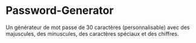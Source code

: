 # Password-Generator

Un générateur de mot passe de 30 caractères (personnalisable) avec des majuscules, des minuscules, des caractères spéciaux et des chiffres.

